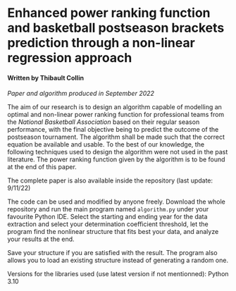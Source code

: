 # Enhanced power ranking function and basketball postseason brackets prediction through a non-linear regression approach

#### Written by Thibault Collin

*Paper and algorithm produced in September 2022*

The aim of our research is to design an algorithm capable of modelling an optimal and non-linear power ranking function for professional teams from the *National Basketball Association* based on their regular season performance, with the final objective being to predict the outcome of the postseason tournament. The algorithm shall be made such that the correct equation be available and usable. To the best of our knowledge, the following techniques used to design the algorithm were not used in the past literature. The power ranking function given by the algorithm is to be found at the end of this paper.

The complete paper is also available inside the repository (last update: 9/11/22)

The code can be used and modified by anyone freely. Download the whole repository and run the main program named `algorithm.py` under your favourite Python IDE. Select the starting and ending year for the data extraction and select your determination coefficient threshold, let the program find the nonlinear structure that fits best your data, and analyze your results at the end.

Save your structure if you are satisfied with the result. The program also allows you to load an existing structure instead of generating a random one.

Versions for the libraries used (use latest version if not mentionned): Python 3.10
